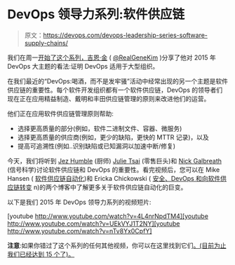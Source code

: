 # DevOps 领导力系列:软件供应链

> 原文：<https://devops.com/devops-leadership-series-software-supply-chains/>

我们在周一[开始了这个系列，吉恩·金](https://devops.com/2015/05/18/devops-leadership-series-2015/) ( [@RealGeneKim](https://twitter.com/realgenekim) )分享了他对 2015 年 DevOps 大主题的看法:证明 DevOps 适用于大型组织。

在我们最近的“DevOps:喝酒，而不是发牢骚”活动中经常出现的另一个主题是软件供应链的重要性。每个软件开发组织都有一个软件供应链，DevOps 的领导者们现在正在应用精益制造、戴明和丰田供应链管理的原则来改进他们的运营。

他们正在应用软件供应链管理原则帮助:

*   选择更高质量的部分(例如，软件二进制文件、容器、微服务)
*   选择更高质量的供应商(例如，更少的缺陷，更快的 MTTR 记录)，以及
*   提高可追溯性(例如..识别缺陷或已知漏洞以加速中断/修复)

今天，我们将听到 [Jez Humble](https://www.linkedin.com/pub/jez-humble/0/b73/2b) (厨师) [Julie Tsai](https://www.linkedin.com/in/julietsai) (零售巨头)和 [Nick Galbreath](https://www.linkedin.com/pub/nick-galbreath/4/79/189) (信号科学)讨论软件供应链和 DevOps 的重要性。看完视频后，您可以在 Mike Hansen ( [软件供应链自动化](http://www.sonatype.org/nexus/2015/05/13/software-supply-chain-automation/))和 Ericka Chickowski ( [安全、DevOps 和向软件供应链转变](https://devops.com/2015/05/01/security-devops-and-the-shift-to-a-software-supply-chain/) n)的两个博客中了解更多关于软件供应链自动化的巨变。

以下是我们 2015 年 DevOps 领导力系列的视频短片:

[youtube http://www.youtube.com/watch?v=4L4nrNpdTM4][youtube http://www.youtube.com/watch?v=UEkVYJ1T2NY][youtube http://www.youtube.com/watch?v=nTv8Yx0CpfY]

**注意**:如果你错过了这个系列的任何其他视频，你可以在这里找到它们[。(目前为止我们已经达到 15 个了)。](http://www.sonatype.org/nexus/resources/2015-devops-leadership-series/)